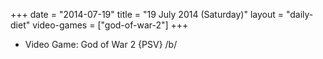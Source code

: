 +++
date = "2014-07-19"
title = "19 July 2014 (Saturday)"
layout = "daily-diet"
video-games = ["god-of-war-2"]
+++


* Video Game: God of War 2 {PSV} /b/
